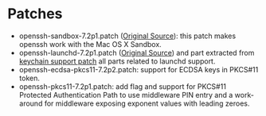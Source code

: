 # Patches

 - openssh-sandbox-7.2p1.patch ([Original Source](https://gist.githubusercontent.com/jacknagel/e4d68a979dca7f968bdb/raw/f07f00f9d5e4eafcba42cc0be44a47b6e1a8dd2a/sandbox.diff)): this patch makes openssh work with the Mac OS X Sandbox.
 - openssh-launchd-7.2p1.patch ([Original Source](https://trac.macports.org/export/138238/trunk/dports/net/openssh/files/launchd.patch)) and part extracted from [keychain support patch](https://trac.macports.org/export/135165/trunk/dports/net/openssh/files/0002-Apple-keychain-integration-other-changes.patch) all parts related to launchd support.
 - openssh-ecdsa-pkcs11-7.2p2.patch: support for ECDSA keys in PKCS#11 token.
 - openssh-pkcs11-7.2p1.patch: add flag and support for PKCS#11 Protected Authentication Path to use middleware PIN entry and a work-around for middleware exposing exponent values with leading zeroes.
